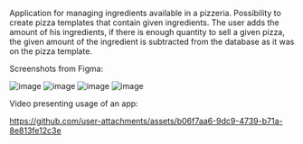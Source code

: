 Application for managing ingredients available in a pizzeria. Possibility to create pizza templates that contain given ingredients. The user adds the amount of his ingredients, if there is enough quantity to sell a given pizza, the given amount of the ingredient is subtracted from the database as it was on the pizza template.

Screenshots from Figma:

![image](https://github.com/user-attachments/assets/7b49ff88-2f65-439f-86f4-9e34e2f2e49f)
![image](https://github.com/user-attachments/assets/b1f6b342-1a17-4e56-9b3f-a96ce16d20e0)
![image](https://github.com/user-attachments/assets/22d21e01-b7e0-4612-8842-1166e106441d)
![image](https://github.com/user-attachments/assets/79acfa5b-ea6c-4e7e-8c87-790e7573d2ab)

Video presenting usage of an app:

https://github.com/user-attachments/assets/b06f7aa6-9dc9-4739-b71a-8e813fe12c3e

